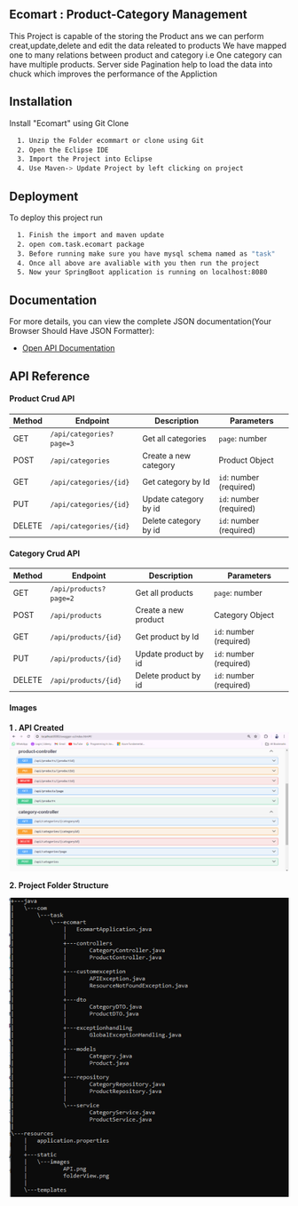 ## Ecomart : Product-Category Management

This Project is capable of the storing the Product ans we can perform creat,update,delete and edit the data releated to products
We have mapped one to many relations between product and category i.e One category can have multiple products.
Server side Pagination help to load the data into chuck which improves the performance of the Appliction

## Installation

Install "Ecomart" using Git Clone

```bash
  1. Unzip the Folder ecommart or clone using Git
  2. Open the Eclipse IDE
  3. Import the Project into Eclipse
  4. Use Maven-> Update Project by left clicking on project 
```
    
## Deployment

To deploy this project run

```bash
  1. Finish the import and maven update
  2. open com.task.ecomart package
  3. Before running make sure you have mysql schema named as "task"
  4. Once all above are avaliable with you then run the project
  5. Now your SpringBoot application is running on localhost:8080
```
## Documentation

For more details, you can view the complete JSON documentation(Your Browser Should Have JSON Formatter):
- [Open API Documentation](https://documenter.getpostman.com/view/33048638/2sA3kdAHLZ)


## API Reference

#### Product Crud API

| Method | Endpoint                          | Description                              | Parameters               |
| ------ | --------------------------------- | ---------------------------------------- | ------------------------ |
| GET    | `/api/categories?page=3`          | Get all categories                       | `page`: number           |
| POST   | `/api/categories`                 | Create a new category                    |  Product Object          |                        
| GET    | `/api/categories/{id}`            | Get category by Id                       | `id`: number (required)  |
| PUT    | `/api/categories/{id}`            | Update category by id                    | `id`: number (required)  |
| DELETE | `/api/categories/{id}`            | Delete category by id                    | `id`: number (required)  |

#### Category Crud API

| Method | Endpoint                          | Description                              | Parameters               |
| ------ | --------------------------------- | ---------------------------------------- | ------------------------ |
| GET    | `/api/products?page=2`            | Get all products                         | `page`: number           |
| POST   | `/api/products`                   | Create a new product                     |   Category Object        |
| GET    | `/api/products/{id}`              | Get product by Id                        | `id`: number (required)  |
| PUT    | `/api/products/{id}`              | Update product by id                     | `id`: number (required)  |
| DELETE | `/api/products/{id}`              | Delete product by id                     | `id`: number (required)  |

#### Images
**1 . API Created**
![API Created](/ecomart/src/main/resources/static/images/API.png)

**2. Project Folder Structure**

![Folder Structure](/ecomart/src/main/resources/static/images/folderView.png)

